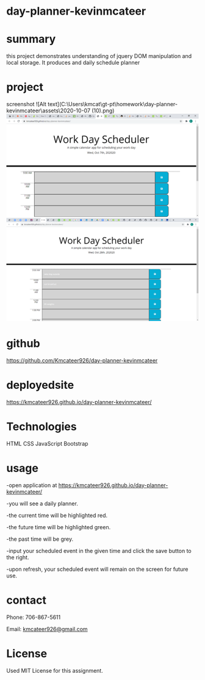 # day-planner-kevinmcateer
# summary
this project demonstrates understanding of jquery DOM manipulation and local storage. It produces and daily schedule planner

# project 
screenshot 
![Alt text](C:\Users\kmcat\gt-pt\homework\day-planner-kevinmcateer\assets\2020-10-07 (10).png)
<img src="assets\screenshot.png"> 
<img src="assets\2020-10-28 (9).png">

# github

https://github.com/Kmcateer926/day-planner-kevinmcateer

# deployedsite

https://kmcateer926.github.io/day-planner-kevinmcateer/

# Technologies

HTML
CSS
JavaScript
Bootstrap

# usage

-open application at https://kmcateer926.github.io/day-planner-kevinmcateer/

-you will see a daily planner.

-the current time will be highlighted red.

-the future time will be highlighted green.

-the past time will be grey.

-input your scheduled event in the given time and click the save button to the right.

-upon refresh, your scheduled event will remain on the screen for future use.

# contact 

Phone: 706-867-5611

Email: kmcateer926@gmail.com

# License

Used MIT License for this assignment.